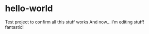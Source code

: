 # hello-world
Test project to confirm all this stuff works
And now... i'm editing stuff! fantastic!
